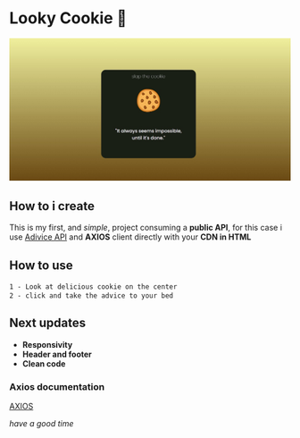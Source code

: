 # Looky Cookie 🍪

![Main project](project.jpg)


## How to i create

This is my first, and _simple_, project consuming a **public API**, for this case i use [Adivice API](https://api.adviceslip.com/) and **AXIOS** client directly with your **CDN in HTML**

## How to use
    1 - Look at delicious cookie on the center
    2 - click and take the advice to your bed

## Next updates
-   <b>Responsivity
-   Header and footer
-   Clean code</b>

### Axios documentation

[AXIOS](https://axios-http.com/docs/intro)


<i>have a good time<i>